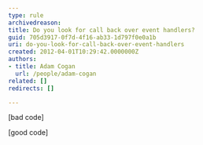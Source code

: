 ```yaml
---
type: rule
archivedreason: 
title: Do you look for call back over event handlers?
guid: 705d3917-0f7d-4f16-ab33-1d797f0e0a1b
uri: do-you-look-for-call-back-over-event-handlers
created: 2012-04-01T10:29:42.0000000Z
authors:
- title: Adam Cogan
  url: /people/adam-cogan
related: []
redirects: []

---
```


[bad code]

[good code]

<!--endintro-->
